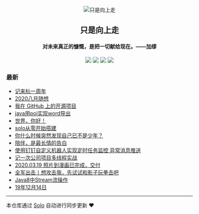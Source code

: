 <p align="center"><img alt="只是向上走" src="https://static.b3log.org/images/brand/solo-32.png"></p><h2 align="center">
只是向上走
</h2>

<h4 align="center">对未来真正的慷慨，是把一切献给现在。——加缪</h4>
<p align="center"><a title="只是向上走" target="_blank" href="https://github.com/carrylee99/solo-blog"><img src="https://img.shields.io/github/last-commit/carrylee99/solo-blog.svg?style=flat-square&color=FF9900"></a>
<a title="GitHub repo size in bytes" target="_blank" href="https://github.com/carrylee99/solo-blog"><img src="https://img.shields.io/github/repo-size/carrylee99/solo-blog.svg?style=flat-square"></a>
<a title="Solo Version" target="_blank" href="https://github.com/88250/solo/releases"><img src="https://img.shields.io/badge/solo-4.3.1-f1e05a.svg?style=flat-square&color=blueviolet"></a>
<a title="Hits" target="_blank" href="https://github.com/88250/hits"><img src="https://hits.b3log.org/carrylee99/solo-blog.svg"></a></p>

### 最新

* [记来杭一周年](https://www.liandacj.com/articles/2020/09/17/1600309798458.html)
* [2020八月随想](https://www.liandacj.com/articles/2020/08/25/1598338486885.html)
* [我在 GitHub 上的开源项目](https://www.liandacj.com/my-github-repos)
* [java用poi实现word导出](https://www.liandacj.com/articles/2020/08/21/1597974756527.html)
* [世界，你好！](https://www.liandacj.com/hello-solo)
* [solo从零开始搭建](https://www.liandacj.com/articles/2020/08/20/1597925238935.html)
* [你什么时候突然发现自己已不是少年？](https://www.liandacj.com/articles/2020/04/02/1585835463588.html)
* [陪伴，是最长情的告白](https://www.liandacj.com/articles/2020/03/28/0613.html)
* [使用钉钉自定义机器人实现定时任务监控 异常消息推送](https://www.liandacj.com/articles/2020/03/24/1584979951967.html)
* [记一次公司项目多线程实战](https://www.liandacj.com/articles/2020/03/22/1584852859835.html)
* [2020.03.19 照片到漫画已完成，交付](https://www.liandacj.com/articles/2020/03/19/1584612338264.html)
* [全军出击丨想攻击我，先试试和影子玩拳击吧](https://www.liandacj.com/articles/2020/03/19/1584583741583.html)
* [Java8中Stream流操作](https://www.liandacj.com/articles/2020/01/15/1579072236046.html)
* [19年12月14日](https://www.liandacj.com/articles/2019/12/14/1576292039533.html)



---

本仓库通过 [Solo](https://github.com/88250/solo) 自动进行同步更新 ❤️ 